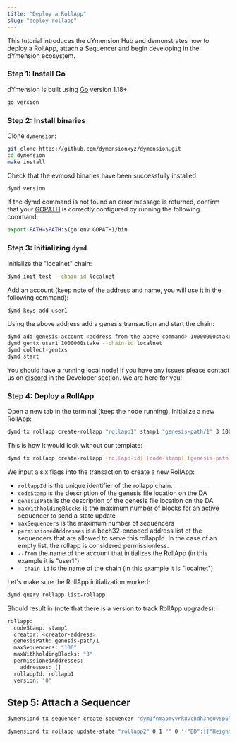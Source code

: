 ```yaml
---
title: "Deploy a RollApp"
slug: "deploy-rollapp"
---
```


This tutorial introduces the dYmension Hub and demonstrates how to deploy a RollApp, attach a Sequencer and begin developing in the dYmension ecosystem.

### Step 1: Install Go

dYmension is built using [Go](https://go.dev/doc/install) version 1.18+

```sh
go version
```

### Step 2: Install binaries

Clone `dymension`:

```sh
git clone https://github.com/dymensionxyz/dymension.git
cd dymension
make install
```

Check that the evmosd binaries have been successfully installed:

```sh
dymd version
```

If the dymd command is not found an error message is returned, confirm that your [GOPATH](https://go.dev/doc/gopath_code#GOPATH) is correctly configured by running the following command:

```sh
export PATH=$PATH:$(go env GOPATH)/bin
```

### Step 3: Initializing `dymd`

Initialize the "localnet" chain:
```sh
dymd init test --chain-id localnet
```

Add an account (keep note of the address and name, you will use it in the following command):

```sh
dymd keys add user1
```

Using the above address add a genesis transaction and start the chain:
```sh
dymd add-genesis-account <address from the above command> 10000000stake,1000token
dymd gentx user1 1000000stake --chain-id localnet
dymd collect-gentxs
dymd start
```
You should have a running local node! If you have any issues please contact us on [discord](http://discord.gg/mvnh3YVa2W) in the Developer section. We are here for you!

### Step 4: Deploy a RollApp

Open a new tab in the terminal (keep the node running). Initialize a new RollApp:

```sh
dymd tx rollapp create-rollapp "rollapp1" stamp1 "genesis-path/1" 3 100 '{"Addresses":[]}' --from user1 --chain-id localnet
```

This is how it would look without our template:
```sh
dymd tx rollapp create-rollapp [rollapp-id] [code-stamp] [genesis-path] [max-withholding-blocks] [max-sequencers]  [permissioned-addresses] [--from] [--chain-id]
```

We input a six flags into the transaction to create a new RollApp:

- `rollappId` is the unique identifier of the rollapp chain.
- `codeStamp` is the description of the genesis file location on the DA
- `genesisPath` is the description of the genesis file location on the DA
- `maxWithholdingBlocks` is the maximum number of blocks for an active sequencer to send a state update
- `maxSequencers` is the maximum number of sequencers
- `permissionedAddresses` is a bech32-encoded address list of the sequencers that are allowed to serve this rollappId. In the case of an empty list, the rollapp is considered permissionless.
- `--from` the name of the account that initializes the RollApp (in this example it is "user1")
- `--chain-id` is the name of the chain (in this example it is "localnet")

Let's make sure the RollApp initialization worked:

```sh
dymd query rollapp list-rollapp
```

Should result in (note that there is a version to track RollApp upgrades): 

```sh
rollapp:
  codeStamp: stamp1
  creator: <creator-address>
  genesisPath: genesis-path/1
  maxSequencers: "100"
  maxWithholdingBlocks: "3"
  permissionedAddresses:
    addresses: []
  rollappId: rollapp1
  version: "0"
```

## Step 5: Attach a Sequencer

```sh
dymensiond tx sequencer create-sequencer "dym1fnmapmvvrk8vchdh3ne0v5p6l5n2s093mffte7" '{"@type": "/cosmos.crypto.secp256k1.PubKey","key": "A1PnLi9BGKzUoyJTsyq09MUvxUg+ZgcKgv1l0EE5tJXx"}' "rollapp2" '{"Moniker":"moniker3","Identity":"","Website":"","SecurityContact":"","Details":""}' --from alice
```




```sh
dymensiond tx rollapp update-state "rollapp2" 0 1 "" 0 '{"BD":[{"Height":0}]}' --from bob
```
